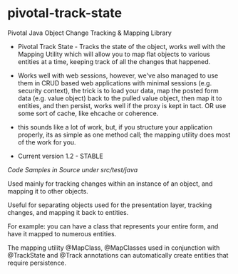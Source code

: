pivotal-track-state
===================

Pivotal Java Object Change Tracking &amp; Mapping Library

* Pivotal Track State - Tracks the state of the object, works well with the 
Mapping Utility which will allow you to map flat objects to various entities
at a time, keeping track of all the changes that happened.

* Works well with web sessions, however, we've also managed to use them in CRUD based
web applications with minimal sessions (e.g. security context), the trick is to
load your data, map the posted form data (e.g. value object) back to the pulled 
value object, then map it to entities, and then persist, works well if the proxy 
is kept in tact. OR use some sort of cache, like ehcache or coherence.
- this sounds like a lot of work, but, if you structure your application 
properly, its as simple as one method call; the mapping utility does most
of the work for you.


- Current version 1.2 - STABLE


*Code Samples in Source under src/test/java*

Used mainly for tracking changes within an instance of an object, and mapping it to other objects.

Useful for separating objects used for the presentation layer, tracking changes, and mapping it back to entities.

For example: you can have a class that represents your entire form, and have it mapped to numerous entities.

The mapping utility @MapClass, @MapClasses used in conjunction with @TrackState and @Track annotations can automatically create entities that require persistence.
